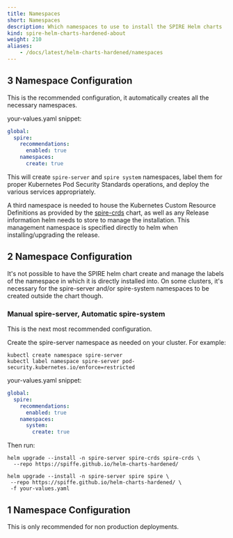 ```yaml
---
title: Namespaces
short: Namespaces
description: Which namespaces to use to install the SPIRE Helm charts
kind: spire-helm-charts-hardened-about
weight: 210
aliases:
    - /docs/latest/helm-charts-hardened/namespaces
---
```


## 3 Namespace Configuration

This is the recommended configuration, it automatically creates all the necessary namespaces.

your-values.yaml snippet:
```yaml
global:
  spire:
    recommendations:
      enabled: true
    namespaces:
      create: true
```

This will create `spire-server` and `spire system` namespaces, label them
for proper Kubernetes Pod Security Standards operations, and deploy the various
services appropriately.

A third namespace is needed to house the Kubernetes Custom Resource Definitions
as provided by the [spire-crds](https://artifacthub.io/packages/helm/spiffe/spire-crds) chart, as well as any Release information helm
needs to store to manage the installation. This management namespace is specified
directly to helm when installing/upgrading the release.

## 2 Namespace Configuration

It's not possible to have the SPIRE helm chart create and manage the labels of
the namespace in which it is directly installed into. On some clusters, it's necessary
for the spire-server and/or spire-system namespaces to be created outside the chart
though.

### Manual spire-server, Automatic spire-system

This is the next most recommended configuration.

Create the spire-server namespace as needed on your cluster. For example:
```shell
kubectl create namespace spire-server
kubectl label namespace spire-server pod-security.kubernetes.io/enforce=restricted
```

your-values.yaml snippet:
```yaml
global:
  spire:
    recommendations:
      enabled: true
    namespaces:
      system:
        create: true
```

Then run:
```shell
helm upgrade --install -n spire-server spire-crds spire-crds \
  --repo https://spiffe.github.io/helm-charts-hardened/

helm upgrade --install -n spire-server spire spire \
 --repo https://spiffe.github.io/helm-charts-hardened/ \
 -f your-values.yaml
```

## 1 Namespace Configuration

This is only recommended for non production deployments.

